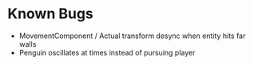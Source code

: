 # Known Bugs
- MovementComponent / Actual transform desync when entity hits far walls
- Penguin oscillates at times instead of pursuing player
